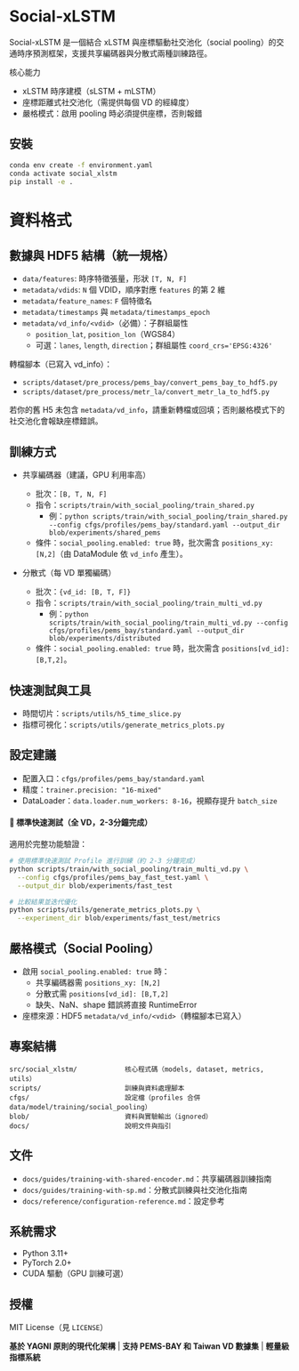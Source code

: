 # Social-xLSTM

Social-xLSTM 是一個結合 xLSTM 與座標驅動社交池化（social pooling）的交通時序預測框架，支援共享編碼器與分散式兩種訓練路徑。

核心能力
- xLSTM 時序建模（sLSTM + mLSTM）
- 座標距離式社交池化（需提供每個 VD 的經緯度）
- 嚴格模式：啟用 pooling 時必須提供座標，否則報錯

## 安裝

```bash
conda env create -f environment.yaml
conda activate social_xlstm
pip install -e .
```

# 資料格式

## 數據與 HDF5 結構（統一規格）
- `data/features`: 時序特徵張量，形狀 `[T, N, F]`
- `metadata/vdids`: `N` 個 VDID，順序對應 `features` 的第 2 維
- `metadata/feature_names`: `F` 個特徵名
- `metadata/timestamps` 與 `metadata/timestamps_epoch`
- `metadata/vd_info/<vdid>`（必備）：子群組屬性
  - `position_lat`, `position_lon`（WGS84）
  - 可選：`lanes`, `length`, `direction`；群組屬性 `coord_crs='EPSG:4326'`

轉檔腳本（已寫入 vd_info）：
- `scripts/dataset/pre_process/pems_bay/convert_pems_bay_to_hdf5.py`
- `scripts/dataset/pre_process/metr_la/convert_metr_la_to_hdf5.py`

若你的舊 H5 未包含 `metadata/vd_info`，請重新轉檔或回填；否則嚴格模式下的社交池化會報缺座標錯誤。

## 訓練方式

- 共享編碼器（建議，GPU 利用率高）
  - 批次：`[B, T, N, F]`
  - 指令：`scripts/train/with_social_pooling/train_shared.py`
    - 例：`python scripts/train/with_social_pooling/train_shared.py --config cfgs/profiles/pems_bay/standard.yaml --output_dir blob/experiments/shared_pems`
  - 條件：`social_pooling.enabled: true` 時，批次需含 `positions_xy: [N,2]`（由 DataModule 依 `vd_info` 產生）。

- 分散式（每 VD 單獨編碼）
  - 批次：`{vd_id: [B, T, F]}`
  - 指令：`scripts/train/with_social_pooling/train_multi_vd.py`
    - 例：`python scripts/train/with_social_pooling/train_multi_vd.py --config cfgs/profiles/pems_bay/standard.yaml --output_dir blob/experiments/distributed`
  - 條件：`social_pooling.enabled: true` 時，批次需含 `positions[vd_id]: [B,T,2]`。

## 快速測試與工具
- 時間切片：`scripts/utils/h5_time_slice.py`
- 指標可視化：`scripts/utils/generate_metrics_plots.py`

## 設定建議
- 配置入口：`cfgs/profiles/pems_bay/standard.yaml`
- 精度：`trainer.precision: "16-mixed"`
- DataLoader：`data.loader.num_workers: 8-16`，視顯存提升 `batch_size`

#### 🔧 標準快速測試（全 VD，2-3分鐘完成）

適用於完整功能驗證：

```bash
# 使用標準快速測試 Profile 進行訓練（約 2-3 分鐘完成）
python scripts/train/with_social_pooling/train_multi_vd.py \
  --config cfgs/profiles/pems_bay_fast_test.yaml \
  --output_dir blob/experiments/fast_test

# 比較結果並迭代優化
python scripts/utils/generate_metrics_plots.py \
  --experiment_dir blob/experiments/fast_test/metrics
```

## 嚴格模式（Social Pooling）
- 啟用 `social_pooling.enabled: true` 時：
  - 共享編碼器需 `positions_xy: [N,2]`
  - 分散式需 `positions[vd_id]: [B,T,2]`
  - 缺失、NaN、shape 錯誤將直接 RuntimeError
- 座標來源：HDF5 `metadata/vd_info/<vdid>`（轉檔腳本已寫入）

## 專案結構
```
src/social_xlstm/            核心程式碼（models, dataset, metrics, utils）
scripts/                     訓練與資料處理腳本
cfgs/                        設定檔（profiles 合併 data/model/training/social_pooling）
blob/                        資料與實驗輸出（ignored）
docs/                        說明文件與指引
```

## 文件
- `docs/guides/training-with-shared-encoder.md`：共享編碼器訓練指南
- `docs/guides/training-with-sp.md`：分散式訓練與社交池化指南
- `docs/reference/configuration-reference.md`：設定參考

## 系統需求
- Python 3.11+
- PyTorch 2.0+
- CUDA 驅動（GPU 訓練可選）

## 授權
MIT License（見 `LICENSE`）

**基於 YAGNI 原則的現代化架構** | **支持 PEMS-BAY 和 Taiwan VD 數據集** | **輕量級指標系統**
